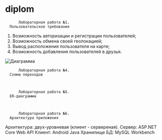# diplom
          Лабораторная работа №1.
      Пользовательское требование
1. Возможность авторизации и регистрации пользователей;
2. Возможность обмена своей геолокацией;
3. Вывод расположения пользователя на карте;
4. Возможность добавления пользователей в друзья.

![Диаграмма](file:///C:/Users/timon/OneDrive/Desktop/Study%20shit/%D0%92%D0%9F%D0%9A%D0%A1/%D0%9A%D1%83%D1%80%D1%81%D0%BE%D0%B2%D0%B0%D1%8F/Use-case%20%D0%9B%D0%A01.png)
          
          Лабораторная работа №4.
      Схема переходов



          Лабораторная работа №5.
      ER-диаграмма



          Лабораторная работа №6.
      Архитектура приложения
Архитектура: двух-уровневая (клиент - сервереная).
Сервер: ASP.NET Core Web API
Клиент: Android Java
Хранилище БД: MySQL Workbench
